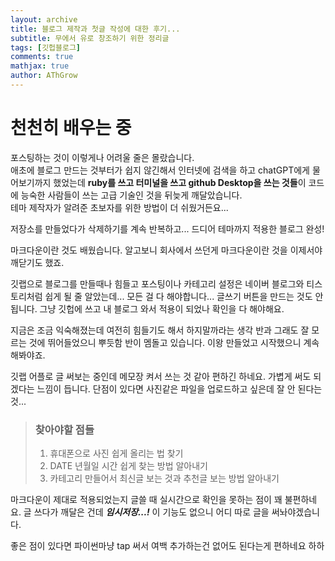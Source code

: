 ```yaml
---
layout: archive
title: 블로그 제작과 첫글 작성에 대한 후기...
subtitle: 무에서 유로 창조하기 위한 정리글
tags: [깃헙블로그]
comments: true
mathjax: true
author: AThGrow
---
```


# 천천히 배우는 중

포스팅하는 것이 이렇게나 어려울 줄은 몰랐습니다.  
애초에 블로그 만드는 것부터가 쉽지 않긴해서 인터넷에 검색을 하고 chatGPT에게 물어보기까지 했었는데 **ruby를 쓰고 터미널을 쓰고 github Desktop을 쓰는 것들**이 코드에 능숙한 사람들이 쓰는 고급 기술인 것을 뒤늦게 깨달았습니다.  
테마 제작자가 알려준 초보자를 위한 방법이 더 쉬웠거든요...

저장소를 만들었다가 삭제하기를 계속 반복하고... 드디어 테마까지 적용한 블로그 완성!

마크다운이란 것도 배웠습니다. 알고보니 회사에서 쓰던게 마크다운이란 것을 이제서야 깨닫기도 했죠.

깃랩으로 블로그를 만들때나 힘들고 포스팅이나 카테고리 설정은 네이버 블로그와 티스토리처럼 쉽게 될 줄 알았는데...
모든 걸 다 해야합니다... 글쓰기 버튼을 만드는 것도 안됩니다. 그냥 깃헙에 쓰고 내 블로그 와서 적용이 되었나 확인을 다 해야해요.

지금은 조금 익숙해졌는데 여전히 힘들기도 해서 하지말까라는 생각 반과 그래도 잘 모르는 것에 뛰어들었으니 뿌듯함 반이 멤돌고 있습니다. 이왕 만들었고 시작했으니 계속 해봐야죠.


깃랩 어플로 글 써보는 중인데 메모장 켜서 쓰는 것 같아 편하긴 하네요. 가볍게 써도 되겠다는 느낌이 듭니다. 단점이 있다면 사진같은 파일을 업로드하고 싶은데 잘 안 된다는 것...

>### 찾아야할 점들
>1.  휴대폰으로 사진 쉽게 올리는 법 찾기
>2.  DATE 년월일 시간 쉽게 찾는 방법 알아내기
>3.  카테고리 만들어서 최신글 보는 것과 추천글 보는 방법 알아내기

마크다운이 제대로 적용되었는지 글쓸 때 실시간으로 확인을 못하는 점이 꽤 불편하네요. 글 쓰다가 깨달은 건데 _**임시저장...!**_ 이 기능도 없으니 어디 따로 글을 써놔야겠습니다.

좋은 점이 있다면 파이썬마냥 tap 써서 여백 추가하는건 없어도 된다는게 편하네요 하하

